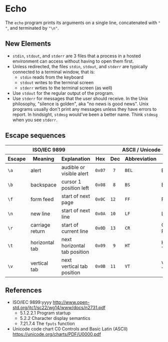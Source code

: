 # Echo

The `echo` program prints its arguments on a single line, concatenated with `" "`, and terminated by `"\n"`.

## New Elements
- `stdin`, `stdout`, and `stderr` are 3 files that a process in a hosted environment can access without having to open them first.
- Unless redirected, the files `stdin`, `stdout`, and `stderr` are typically connected to a terminal window, that is:
  - `stdin` reads from the keyboard
  - `stdout` writes to the terminal screen
  - `stderr` wrties to the terminal screen (as well)
- Use `stdout` for the regular output of the program.
- Use `stderr` for messages that the user should receive.
  In the Unix philosophy, "silence is golden", aka "no news is good news".
  Unix programs usually don't print any messages unless they have errors to report.
  In hindsight, `stdmsg` would've been a better name.
  Think `stdmsg` when you see `stderr`.

## Escape sequences
<table>
<thead>
<tr><th scope="col" colspan="3">ISO/IEC 9899</th><th scope="col" colspan="4">ASCII / Unicode</th></tr>
<tr><th scope="col">Escape</th><th scope="col">Meaning</th><th>Explanation</th><th scope="col">Hex</th><th scope="col">Dec</th><th scope="col">Abbreviation</th><th scope="col">Name</th></tr>
</thead>
<tbody>
<tr><td><code>\a</code></td><td>alert</td>          <td>audible or visible alert</td>    <td><code>0x07</code></td><td><code> 7</code></td><td><code>BEL</code></td><td>Bell</td>           </tr>
<tr><td><code>\b</code></td><td>backspace</td>      <td>cursor 1 position left</td>      <td><code>0x08</code></td><td><code> 8</code></td><td><code>BS</code></td> <td>Backspace</td>      </tr>
<tr><td><code>\f</code></td><td>form feed</td>      <td>start of next page</td>          <td><code>0x0C</code></td><td><code>12</code></td><td><code>FF</code></td> <td>Form Feed</td>      </tr>
<tr><td><code>\n</code></td><td>new line</td>       <td>start of next line</td>          <td><code>0x0A</code></td><td><code>10</code></td><td><code>LF</code></td> <td>Line Feed</td>      </tr>
<tr><td><code>\r</code></td><td>carriage return</td><td>start of current line</td>       <td><code>0x0D</code></td><td><code>13</code></td><td><code>CR</code></td> <td>Carriage Return</td></tr>
<tr><td><code>\t</code></td><td>horizontal tab</td> <td>next horizontal tab position</td><td><code>0x09</code></td><td><code> 9</code></td><td><code>HT</code></td> <td>Horizontal Tab</td> </tr>
<tr><td><code>\v</code></td><td>vertical tab</td>   <td>next vertical tab position</td>  <td><code>0x0B</code></td><td><code>11</code></td><td><code>VT</code></td> <td>Vertical Tab</td>   </tr>
</tbody>
</table>

## References
- ISO/IEC 9899:yyyy http://www.open-std.org/jtc1/sc22/wg14/www/docs/n2731.pdf
  - 5.1.2.2.1 Program startup
  - 5.2.2 Character display semantics
  - 7.21.7.4 The `fputs` function
- Unicode code chart C0 Controls and Basic Latin (ASCII) https://unicode.org/charts/PDF/U0000.pdf
